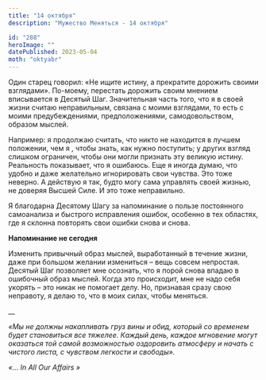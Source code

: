 ```yaml
---
title: "14 октября"
description: "Мужество Меняться - 14 октября"

id: "288"
heroImage: ""
datePublished: 2023-05-04
moth: "oktyabr"
---
```


Один старец говорил: «Не ищите истину, а прекратите дорожить своими
взглядами». По-моему, перестать дорожить своим мнением вписывается в Десятый
Шаг. Значительная часть того, что я в своей жизни считаю неправильным, связана
с моими взглядами, то есть с моими предубеждениями, предположениями,
самодовольством, образом мыслей.

Например: я продолжаю считать, что никто не находится в лучшем положении, чем
я , чтобы знать, как нужно поступить; у других взгляд слишком ограничен, чтобы
они могли признать эту великую истину. Реальность показывает, что я ошибаюсь.
Еще я иногда думаю, что удобно и даже желательно игнорировать свои чувства.
Это тоже неверно. А действую я так, будто могу сама управлять своей жизнью, не
доверяя Высшей Силе. И это тоже неправильно.

Я благодарна Десятому Шагу за напоминание о пользе постоянного самоанализа и
быстрого исправления ошибок, особенно в тех областях, где я склонна повторять
свои ошибки снова и снова.

**Напоминание не сегодня**

Изменить привычный образ мыслей, выработанный в течение жизни, даже при
большом желании измениться – вещь совсем непростая. Десятый Шаг позволяет мне
осознать, что я порой снова впадаю в ошибочный образ мыслей. Когда это
происходит, мне не надо себя укорять – это никак не помогает делу. Но,
признавая сразу свою неправоту, я делаю то, что в моих силах, чтобы меняться.

\_\_

_«Мы не должны накапливать груз вины и обид, который со временем будет
становиться все тяжелее. Каждый день, каждое мгновение могут оказаться той
самой возможностью оздоровить атмосферу и начать с чистого листа, с чувством
легкости и свободы»._

_«…_ _In_ _All_ _Our_ _Affairs_ _»_
